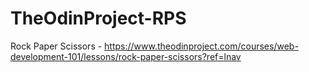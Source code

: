 # TheOdinProject-RPS
Rock Paper Scissors - https://www.theodinproject.com/courses/web-development-101/lessons/rock-paper-scissors?ref=lnav
